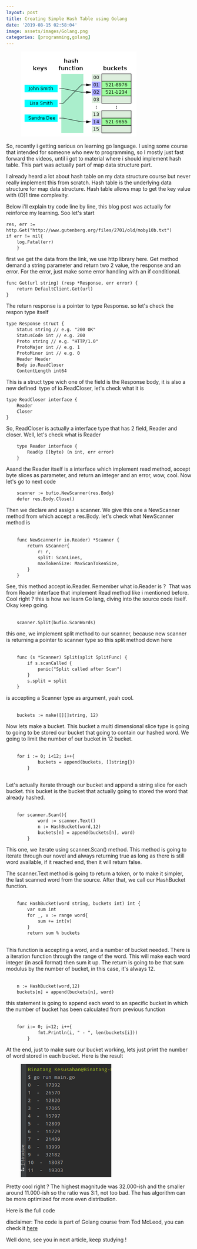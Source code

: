 ```yaml
---
layout: post
title: Creating Simple Hash Table using Golang
date: '2019-08-15 02:58:04'
image: assets/images/Golang.png
categories: [programming,golang]
---
```


<figure class="kg-card kg-image-card kg-card-hascaption"><img src="/assets/images/315px-Hash_table_3_1_1_0_1_0_0_SP.svg.png" class="kg-image"><figcaption></figcaption></figure><!--kg-card-end: image-->

So, recently i getting serious on learning go language. I using some course that intended for someone who new to programming, so I mostly just fast forward the videos, until i got to material where i should implement hash table. This part was actually part of map data structure part.

I already heard a lot about hash table on my data structure course but never really implement this from scratch. Hash table is the underlying data structure for map data structure. Hash table allows map to get the key value with (O)1 time complexity.

Below i'll explain try code line by line, this blog post was actually for reinforce my learning. Soo let's start

~~~.language-go
res, err := http.Get("http://www.gutenberg.org/files/2701/old/moby10b.txt")
if err != nil{
	log.Fatal(err)
	}
~~~

first we get the data from the link, we use http library here. Get method demand a string parameter and return two 2 value, the response and an error. For the error, just make some error handling with an if conditional.

~~~.language-go
func Get(url string) (resp *Response, err error) {
	return DefaultClient.Get(url)
}
~~~

The return response is a pointer to type Response. so let's check the respon type itself

~~~.language-go
type Response struct {
	Status string // e.g. "200 OK"
	StatusCode int // e.g. 200
	Proto string // e.g. "HTTP/1.0"
	ProtoMajor int // e.g. 1
	ProtoMinor int // e.g. 0
	Header Header
	Body io.ReadCloser
	ContentLength int64
~~~

This is a struct type wich one of the field is the Response body, it is also a new defined &nbsp;type of io.ReadCloser, let's check what it is

~~~.language-go
type ReadCloser interface {
	Reader
	Closer
}
~~~

So, ReadCloser is actually a interface type that has 2 field, Reader and closer. Well, let's check what is Reader

~~~.language-go
    type Reader interface {
    	Read(p []byte) (n int, err error)
    }

~~~

Aaand the Reader itself is a interface which implement read method, accept byte slices as parameter, and return an integer and an error, wow, cool. Now let's go to next code

~~~.language-go
    scanner := bufio.NewScanner(res.Body)
    defer res.Body.Close()

~~~

Then we declare and assign a scanner. We give this one a NewScanner method from which accept a res.Body. let's check what NewScanner method is

~~~.language-go

    func NewScanner(r io.Reader) *Scanner {
    	return &Scanner{
    		r: r,
    		split: ScanLines,
    		maxTokenSize: MaxScanTokenSize,
    	}
    }

~~~

See, this method accept io.Reader. Remember what io.Reader is ? &nbsp;That was from Reader interface that implement Read method like i mentioned before. Cool right ? this is how we learn Go lang, diving into the source code itself. Okay keep going.

~~~.language-go

    scanner.Split(bufio.ScanWords)

~~~

this one, we implement split method to our scanner, because new scanner is returning a pointer to scanner type so this split method down here

~~~.language-go

    func (s *Scanner) Split(split SplitFunc) {
    	if s.scanCalled {
    		panic("Split called after Scan")
    	}
    	s.split = split
    }

~~~

is accepting a Scanner type as argument, yeah cool.

~~~.language-go

    buckets := make([][]string, 12)

~~~

Now lets make a bucket. This bucket a multi dimensional slice type is going to going to be stored our bucket that going to contain our hashed word. We going to limit the number of our bucket in 12 bucket.

~~~.language-go

    for i := 0; i<12; i++{
    		buckets = append(buckets, []string{})
    	}
    

~~~

Let's actually iterate through our bucket and append a string slice for each bucket. this bucket is the bucket that actually going to stored the word that already hashed.

~~~.language-go

    for scanner.Scan(){
    		word := scanner.Text()
    		n := HashBucket(word,12)
    		buckets[n] = append(buckets[n], word)
    	}

~~~

This one, we iterate using scanner.Scan() method. This method is going to iterate through our novel and always returning true as long as there is still word available, if it reached end, then it will return false.

The scanner.Text method is going to return a token, or to make it simpler, the last scanned word from the source. After that, we call our HashBucket function.

~~~.language-go

    func HashBucket(word string, buckets int) int {
    	var sum int
    	for _, v := range word{
    		sum += int(v)
    	}
    	return sum % buckets
    

~~~

This function is accepting a word, and a number of bucket needed. There is a iteration function through the range of the word. This will make each word integer (in ascii format) then sum it up. The return is going to be that sum modulus by the number of bucket, in this case, it's always 12.

~~~.language-go

    n := HashBucket(word,12)
    buckets[n] = append(buckets[n], word)

~~~

this statement is going to append each word to an specific bucket in which the number of bucket has been calculated from previous function

~~~.language-go

    for i:= 0; i<12; i++{
    		fmt.Println(i, " - ", len(buckets[i]))
    	}

~~~

At the end, just to make sure our bucket working, lets just print the number of word stored in each bucket. Here is the result

<!--kg-card-begin: image--><figure class="kg-card kg-image-card"><img src="/assets/images/go-hash-table.png" class="kg-image"></figure><!--kg-card-end: image-->

Pretty cool right ? The highest magnitude was 32.000-ish and the smaller around 11.000-ish so the ratio was 3:1, not too bad. The has algorithm can be more optimized for more even distribution.

Here is the full code

<!--kg-card-begin: html--><script src="https://gist.github.com/luqmansen/b8337c23184ecc64624764990d4e099e.js"></script><!--kg-card-end: html-->

disclaimer: The code is part of Golang course from Tod McLeod, you can check it [here](https://www.udemy.com/course/learn-how-to-code/)

Well done, see you in next article, keep studying !

